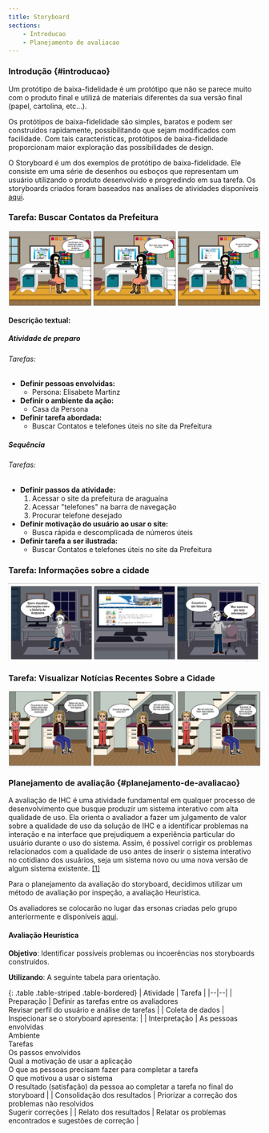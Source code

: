 ```yaml
---
title: Storyboard
sections:
    - Introducao
    - Planejamento de avaliacao
---
```


### Introdução {#introducao}

Um protótipo de baixa-fidelidade é  um protótipo que não se parece muito com o produto final e utilizá de materiais diferentes da sua versão final (papel, cartolina, etc...).<br>

Os protótipos de baixa-fidelidade são simples, baratos e podem ser construídos rapidamente, possibilitando que sejam modificados com facilidade. Com tais caracteristicas, protótipos de baixa-fidelidade proporcionam maior exploração das possibilidades de design.<br>

O Storyboard é um dos exemplos de protótipo de baixa-fidelidade. Ele consiste em uma série de desenhos ou esboços que representam um usuário utilizando o produto desenvolvido e progredindo em sua tarefa. Os storyboards criados foram baseados nas  analises de atividades disponíveis [aqui](https://interacao-humano-computador.github.io/2020.2-Prefeitura-de-Araguaina/analise.html).<br>

### Tarefa: Buscar Contatos da Prefeitura

<div class="screenshot-holder">
<a href="assets/images/storyboard/Storyboard - Buscar Contatos da Prefeitura.png" data-title="storyboard" data-toggle="lightbox" style="display: flex; justify-content: center;">
<img class="img-responsive" src="assets/images/storyboard/Storyboard - Buscar Contatos da Prefeitura.png" alt="screenshot" />
</a>
<a class="mask" href="assets/images/storyboard/Storyboard - Buscar Contatos da Prefeitura.png" data-title="storyboard" data-toggle="lightbox" style="display: flex; justify-content: center;">
<i class="icon fa fa-search-plus" style="width: auto; height: auto"></i>
</a>
</div>

#### Descrição textual:
##### Atividade de preparo
###### Tarefas:

* __Definir pessoas envolvidas:__
    * Persona: Elisabete Martinz
* __Definir o ambiente da ação:__
    * Casa da Persona
* __Definir tarefa abordada:__
    * Buscar Contatos e telefones úteis no site da Prefeitura

##### Sequência
###### Tarefas:
* __Definir passos da atividade:__
    1. Acessar o site da prefeitura de araguaína
    2. Acessar "telefones" na barra de navegação
    3. Procurar telefone desejado
* __Definir motivação do usuário ao usar o site:__
    * Busca rápida e descomplicada de números úteis
* __Definir tarefa a ser ilustrada:__
    * Buscar Contatos e telefones úteis no site da Prefeitura

### Tarefa: Informações sobre a cidade

<div class="screenshot-holder">
<a href="assets/images/storyboard/Storyboard - informacoes.png" data-title="storyboard" data-toggle="lightbox" style="display: flex; justify-content: center;">
<img class="img-responsive" src="assets/images/storyboard/Storyboard - informacoes.png" alt="screenshot" />
</a>
<a class="mask" href="assets/images/storyboard/Storyboard - informacoes.png" data-title="storyboard" data-toggle="lightbox" style="display: flex; justify-content: center;">
<i class="icon fa fa-search-plus" style="width: auto; height: auto"></i>
</a>
</div>

### Tarefa: Visualizar Notícias Recentes Sobre a Cidade

<div class="screenshot-holder">
<a href="assets/images/storyboard/Storyboard - Noticias.JPG" data-title="storyboard" data-toggle="lightbox" style="display: flex; justify-content: center;">
<img class="img-responsive" src="assets/images/storyboard/Storyboard - Noticias.JPG" alt="screenshot" />
</a>
<a class="mask" href="assets/images/storyboard/Storyboard - Noticias.JPG" data-title="storyboard" data-toggle="lightbox" style="display: flex; justify-content: center;">
<i class="icon fa fa-search-plus" style="width: auto; height: auto"></i>
</a>
</div>

### Planejamento de avaliação {#planejamento-de-avaliacao}

A avaliação de IHC é uma atividade fundamental em qualquer processo de desenvolvimento que busque produzir um sistema interativo com alta qualidade de uso. Ela orienta o avaliador a fazer um julgamento de valor sobre a qualidade de uso da solução de IHC e a identificar problemas na interação e na interface que prejudiquem a experiência particular do usuário durante o uso do sistema. Assim, é possível corrigir os problemas relacionados com a qualidade de uso antes de inserir o sistema interativo no cotidiano dos usuários, seja um sistema novo ou uma nova versão de algum sistema existente. [[1]](#label1)

Para o planejamento da avaliação do storyboard, decidimos utilizar um método de avaliação por inspeção, a avaliação Heurística.<br>

Os avaliadores se colocarão no lugar das ersonas criadas pelo grupo anteriormente e disponíveis 
[aqui](https://interacao-humano-computador.github.io/2020.2-Prefeitura-de-Araguaina/requisitos.html).

#### Avaliação Heurística

__Objetivo__: Identificar possíveis problemas ou incoerências nos storyboards construídos.

__Utilizando__: A seguinte tabela para orientação.

<div class="table-responsive">

{: .table .table-striped .table-bordered}
|  Atividade | Tarefa |
|--|--|
| Preparação  | Definir as tarefas entre os avaliadores <br>Revisar perfil do usuário e análise de tarefas  | 
| Coleta de dados | Inspecionar se o storyboard apresenta: |
| Interpretação | As pessoas envolvidas <br>Ambiente <br>Tarefas<br>Os passos envolvidos<br>Qual a motivação de usar a aplicação<br>O que as pessoas precisam fazer para completar a tarefa<br>O que motivou a usar o sistema<br>O resultado (satisfação) da pessoa ao completar a tarefa no final do storyboard |
| Consolidação dos resultados | Priorizar a correção dos problemas não resolvidos <br>Sugerir correções | 
| Relato dos resultados  | Relatar os problemas encontrados e sugestões de correção | 

</div>